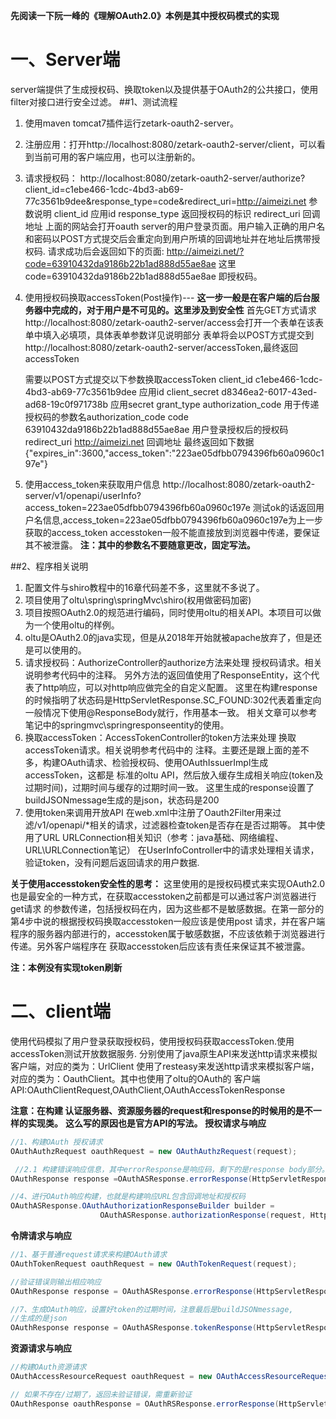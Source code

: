 **先阅读一下阮一峰的《理解OAuth2.0》本例是其中授权码模式的实现**
# 一、Server端
   server端提供了生成授权码、换取token以及提供基于OAuth2的公共接口，使用filter对接口进行安全过滤。
##1、测试流程
1. 使用maven tomcat7插件运行zetark-oauth2-server。
2. 注册应用：打开http://localhost:8080/zetark-oauth2-server/client，可以看到当前可用的客户端应用，也可以注册新的。
3. 请求授权码：
    http://localhost:8080/zetark-oauth2-server/authorize?client_id=c1ebe466-1cdc-4bd3-ab69-77c3561b9dee&response_type=code&redirect_uri=http://aimeizi.net
    参数说明
    client_id               应用id
    response_type           返回授权码的标识
    redirect_uri            回调地址
    上面的网站会打开oauth server的用户登录页面。用户输入正确的用户名和密码以POST方式提交后会重定向到用户所填的回调地址并在地址后携带授权码.
    请求成功后会返回如下的页面:
    http://aimeizi.net/?code=63910432da9186b22b1ad888d55ae8ae
    这里code=63910432da9186b22b1ad888d55ae8ae 即授权码。
4. 使用授权码换取accessToken(Post操作)---
    **这一步一般是在客户端的后台服务器中完成的，对于用户是不可见的。这里涉及到安全性**
    首先GET方式请求http://localhost:8080/zetark-oauth2-server/access会打开一个表单在该表单中填入必填项，具体表单参数详见说明部分
    表单将会以POST方式提交到http://localhost:8080/zetark-oauth2-server/accessToken,最终返回accessToken
   
    需要以POST方式提交以下参数换取accessToken
    client_id       c1ebe466-1cdc-4bd3-ab69-77c3561b9dee            应用id
    client_secret   d8346ea2-6017-43ed-ad68-19c0f971738b            应用secret
    grant_type      authorization_code                              用于传递授权码的参数名authorization_code
    code            63910432da9186b22b1ad888d55ae8ae                用户登录授权后的授权码
    redirect_uri    http://aimeizi.net                              回调地址
    最终返回如下数据
    {"expires_in":3600,"access_token":"223ae05dfbb0794396fb60a0960c197e"}
5. 使用access_token来获取用户信息
   http://localhost:8080/zetark-oauth2-server/v1/openapi/userInfo?access_token=223ae05dfbb0794396fb60a0960c197e
   测试ok的话返回用户名信息,access_token=223ae05dfbb0794396fb60a0960c197e为上一步获取的access_token
   accesstoken一般不能直接放到浏览器中传递，要保证其不被泄露。
   **注：其中的参数名不要随意更改，固定写法。**
   
##2、程序相关说明
1. 配置文件与shiro教程中的16章代码差不多，这里就不多说了。
2. 项目使用了oltu\spring\springMvc\shiro(权用做密码加密)
3. 项目按照OAuth2.0的规范进行编码，同时使用oltu的相关API。本项目可以做为一个使用oltu的样例。
4. oltu是OAuth2.0的java实现，但是从2018年开始就被apache放弃了，但是还是可以使用的。
5. 请求授权码：AuthorizeController的authorize方法来处理 授权码请求。相关说明参考代码中的注释。
   另外方法的返回值使用了ResponseEntity，这个代表了http响应，可以对http响应做完全的自定义配置。
   这里在构建response的时候指明了状态码是HttpServletResponse.SC_FOUND:302代表着重定向
   一般情况下使用@ResponseBody就行，作用基本一致。
   相关文章可以参考笔记中的springmvc\springresponseentity的使用。
6. 换取accessToken：AccessTokenController的token方法来处理 换取accessToken请求。相关说明参考代码中的
   注释。主要还是跟上面的差不多，构建OAuth请求、检验授权码、使用OAuthIssuerImpl生成accessToken，这都是
   标准的oltu API，然后放入缓存生成相关响应(token及过期时间)，过期时间与缓存的过期时间一致。
   这里生成的response设置了buildJSONmessage生成的是json，状态码是200
7. 使用token来调用开放API
   在web.xml中注册了Oauth2Filter用来过滤/v1/openapi/*相关的请求，过滤器检查token是否存在是否过期等。
   其中使用了URL URLConnection相关知识（参考：java基础、网络编程、URL\URLConnection笔记）
   在UserInfoController中的请求处理相关请求，验证token，没有问题后返回请求的用户数据.
   
**关于使用accesstoken安全性的思考：**
   这里使用的是授权码模式来实现OAuth2.0也是最安全的一种方式，在获取accesstoken之前都是可以通过客户浏览器进行get请求
   的参数传递，包括授权码在内，因为这些都不是敏感数据。在第一部分的第4步中说的根据授权码换取accesstoken一般应该是使用post
   请求，并在客户端程序的服务器内部进行的，accesstoken属于敏感数据，不应该依赖于浏览器进行传递。另外客户端程序在
   获取accesstoken后应该有责任来保证其不被泄露。
   
**注：本例没有实现token刷新**

# 二、client端
   使用代码模拟了用户登录获取授权码，使用授权码获取accessToken.使用accessToken测试开放数据服务.
   分别使用了java原生API来发送http请求来模拟客户端，对应的类为：UrlClient
   使用了resteasy来发送http请求来模拟客户端，对应的类为：OauthClient。其中也使用了oltu的OAuth的
   客户端API:OAuthClientRequest,OAuthClient,OAuthAccessTokenResponse


**注意：在构建 认证服务器、资源服务器的request和response的时候用的是不一样的实现类。**
**这么写的原因也是官方API的写法。**
**授权请求与响应**
```java
//1、构建OAuth 授权请求
OAuthAuthzRequest oauthRequest = new OAuthAuthzRequest(request);

 //2.1 构建错误响应信息，其中errorResponse是响应码，剩下的是response body部分。
OAuthResponse response =OAuthASResponse.errorResponse(HttpServletResponse.SC_BAD_REQUEST)

//4、进行OAuth响应构建，也就是构建响应URL包含回调地址和授权码
OAuthASResponse.OAuthAuthorizationResponseBuilder builder =
                    OAuthASResponse.authorizationResponse(request, HttpServletResponse.SC_FOUND);
```
**令牌请求与响应**
```java
//1、基于普通request请求来构建OAuth请求
OAuthTokenRequest oauthRequest = new OAuthTokenRequest(request);

//验证错误则输出相应响应
OAuthResponse response = OAuthASResponse.errorResponse(HttpServletResponse.SC_BAD_REQUEST)

//7、生成OAuth响应，设置好token的过期时间，注意最后是buildJSONmessage,
//生成的是json
OAuthResponse response = OAuthASResponse.tokenResponse(HttpServletResponse.SC_OK)
```

**资源请求与响应**
```java
//构建OAuth资源请求
OAuthAccessResourceRequest oauthRequest = new OAuthAccessResourceRequest(request, ParameterStyle.QUERY);

// 如果不存在/过期了，返回未验证错误，需重新验证
OAuthResponse oauthResponse = OAuthRSResponse.errorResponse(HttpServletResponse.SC_UNAUTHORIZED)
```
